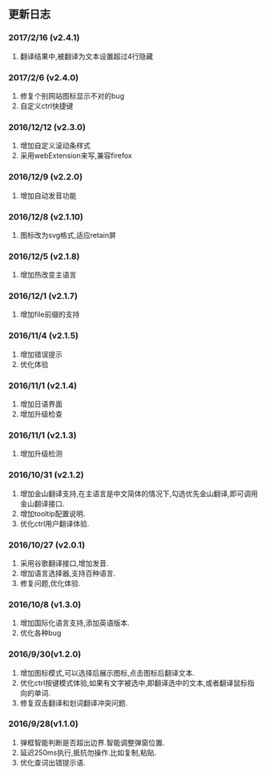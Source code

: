 ## 更新日志
### 2017/2/16 (v2.4.1)
1. 翻译结果中,被翻译为文本设置超过4行隐藏

### 2017/2/6 (v2.4.0)
1. 修复个别网站图标显示不对的bug
2. 自定义ctrl快捷键

### 2016/12/12 (v2.3.0)
1. 增加自定义滚动条样式
2. 采用webExtension来写,兼容firefox

### 2016/12/9 (v2.2.0)
1. 增加自动发音功能

### 2016/12/8 (v2.1.10)
1. 图标改为svg格式,适应retain屏

### 2016/12/5 (v2.1.8)
1. 增加热改变主语言

### 2016/12/1 (v2.1.7)
1. 增加file前缀的支持

### 2016/11/4 (v2.1.5)
1. 增加错误提示
2. 优化体验

### 2016/11/1 (v2.1.4)
1. 增加日语界面
2. 增加升级检查

### 2016/11/1 (v2.1.3)
1. 增加升级检测

### 2016/10/31 (v2.1.2)
1. 增加金山翻译支持,在主语言是中文简体的情况下,勾选优先金山翻译,即可调用金山翻译接口.
2. 增加tooltip配置说明.
3. 优化ctrl用户翻译体验.

### 2016/10/27 (v2.0.1)
1. 采用谷歌翻译接口,增加发音.
2. 增加语言选择器,支持百种语言.
3. 修复问题,优化体验.

### 2016/10/8 (v1.3.0)
1. 增加国际化语言支持,添加英语版本.
2. 优化各种bug

### 2016/9/30(v1.2.0)
1. 增加图标模式,可以选择后展示图标,点击图标后翻译文本.
2. 优化ctrl按键模式体验,如果有文字被选中,即翻译选中的文本,或者翻译鼠标指向的单词.
3. 修复双击翻译和划词翻译冲突问题.

### 2016/9/28(v1.1.0)
1. 弹框智能判断是否超出边界.智能调整弹窗位置.
2. 延迟250ms执行,抵抗勿操作.比如复制,粘贴.
3. 优化查词出错提示语.
